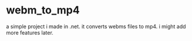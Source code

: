 # webm_to_mp4

a simple project i made in .net. it converts webms files to mp4. i might add more features later. 
